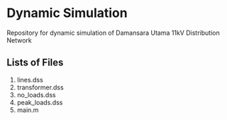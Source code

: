 # Dynamic Simulation

Repository for dynamic simulation of Damansara Utama 11kV Distribution Network

## Lists of Files

1. lines.dss
1. transformer.dss
1. no_loads.dss
1. peak_loads.dss
1. main.m
